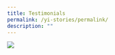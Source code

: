 ```yaml
---
title: Testimonials
permalink: /yi-stories/permalink/
description: ""
---
```

![](/images/parent%2![]().png)